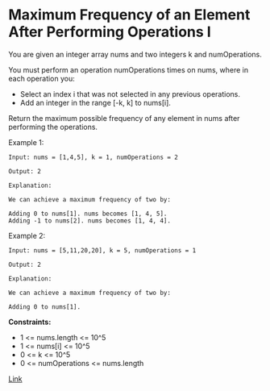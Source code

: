# Maximum Frequency of an Element After Performing Operations I

You are given an integer array nums and two integers k and numOperations.

You must perform an operation numOperations times on nums, where in each operation you:

- Select an index i that was not selected in any previous operations.
- Add an integer in the range [-k, k] to nums[i].

Return the maximum possible frequency of any element in nums after performing the operations.

Example 1:

```
Input: nums = [1,4,5], k = 1, numOperations = 2

Output: 2

Explanation:

We can achieve a maximum frequency of two by:

Adding 0 to nums[1]. nums becomes [1, 4, 5].
Adding -1 to nums[2]. nums becomes [1, 4, 4].
```

Example 2:

```
Input: nums = [5,11,20,20], k = 5, numOperations = 1

Output: 2

Explanation:

We can achieve a maximum frequency of two by:

Adding 0 to nums[1].
```

**Constraints:**

- 1 <= nums.length <= 10^5
- 1 <= nums[i] <= 10^5
- 0 <= k <= 10^5
- 0 <= numOperations <= nums.length

[Link](https://leetcode.com/problems/maximum-frequency-of-an-element-after-performing-operations-i/description)